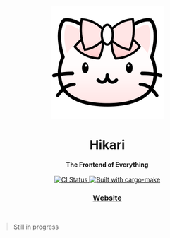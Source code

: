<div align="center"><img src="./website/res/icons/logo.png" /></div>
<h1 align="center">Hikari</h1>
<div align="center">
 <strong>
   The Frontend of Everything
 </strong>
</div>

<br />

<div align="center">
  <!-- CI status -->
  <a href="https://github.com/celestia-island/hikari/actions">
    <img src="https://img.shields.io/github/actions/workflow/status/celestia-island/hikari/ci.yml?branch=main"
      alt="CI Status" />
  </a>
  <!-- Built with -->
  <a href="https://sagiegurari.github.io/cargo-make">
    <img src="https://sagiegurari.github.io/cargo-make/assets/badges/cargo-make.svg" alt="Built with cargo-make">
  </a>
</div>

<div align="center">
  <h3>
    <a href="https://celestia.world">
      Website
    </a>
  </h3>
</div>

<br/>

> Still in progress
